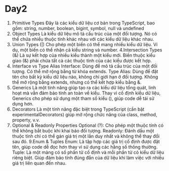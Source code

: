 
# Day2
1. Primitive Types 
Đây là các kiểu dữ liệu cơ bản trong TypeScript, bao gồm: string, number, boolean, bigint, symbol, null và undefined
2. Object Types
Là kiểu dữ liệu mô tả cấu trúc của một đối tượng. Nó có thể chứa nhiều thuộc tính khác nhau với các kiểu dữ liệu khác nhau.
3. Union Types (|)
Cho phép một biến có thể mang nhiều kiểu dữ liệu. Ví dụ, một biến có thể nhận cả kiểu string và number. 
4.Intersection Types (&)
Là sự kết hợp của nhiều kiểu thành một kiểu mới. Biến thuộc kiểu giao (&) phải chứa tất cả các thuộc tính của các kiểu được kết hợp.
5. Interface vs Type Alias
Interface: Dùng để mô tả cấu trúc của một đối tượng. Có thể mở rộng bằng từ khóa extends.
Type Alias: Dùng để đặt tên cho bất kỳ kiểu dữ liệu nào, không chỉ giới hạn ở đối tượng. Không thể mở rộng bằng extends, nhưng có thể kết hợp kiểu bằng &.
6. Generics
Là một tính năng giúp tạo ra các kiểu dữ liệu tổng quát, linh hoạt mà vẫn đảm bảo tính an toàn về kiểu. Thay vì cố định kiểu dữ liệu, Generics cho phép sử dụng một tham số kiểu (), giúp code dễ tái sử dụng hơn.
7.  Decorators
Là một tính năng đặc biệt trong TypeScript (cần bật experimentalDecorators) giúp mở rộng chức năng của class, method, property, v.v.
8. Optional & Readonly Properties
Optional (?): Cho phép một thuộc tính có thể không bắt buộc khi khai báo đối tượng.
Readonly: Đánh dấu một thuộc tính chỉ có thể gán giá trị một lần duy nhất và không thể thay đổi sau đó.
9.Enum & Tuples
Enum: Là tập hợp các giá trị cố định được đặt tên, giúp code dễ đọc hơn thay vì sử dụng các hằng số thông thường.
Tuple: Là một mảng có số phần tử cố định và mỗi phần tử có kiểu dữ liệu riêng biệt. Giúp đảm bảo tính đúng đắn của dữ liệu khi làm việc với nhiều giá trị liên quan đến nhau.

